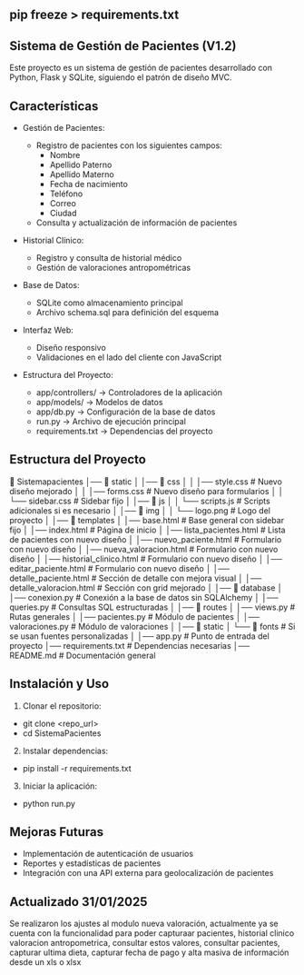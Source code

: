 ## pip freeze > requirements.txt 

## Sistema de Gestión de Pacientes (V1.2)

Este proyecto es un sistema de gestión de pacientes desarrollado con Python, Flask y SQLite, siguiendo el patrón de diseño MVC.

## Características

* Gestión de Pacientes:
  - Registro de pacientes con los siguientes campos:
    * Nombre
    * Apellido Paterno
    * Apellido Materno
    * Fecha de nacimiento
    * Teléfono
    * Correo
    * Ciudad
  - Consulta y actualización de información de pacientes

* Historial Clínico:
  - Registro y consulta de historial médico
  - Gestión de valoraciones antropométricas

* Base de Datos:
  - SQLite como almacenamiento principal
  - Archivo schema.sql para definición del esquema

* Interfaz Web:
  - Diseño responsivo
  - Validaciones en el lado del cliente con JavaScript

* Estructura del Proyecto:
  - app/controllers/ → Controladores de la aplicación
  - app/models/ → Modelos de datos
  - app/db.py → Configuración de la base de datos
  - run.py → Archivo de ejecución principal
  - requirements.txt → Dependencias del proyecto

## Estructura del Proyecto

📁 Sistemapacientes
│── 📁 static
│   │── 📁 css
│   │   │── style.css                # Nuevo diseño mejorado
│   │   │── forms.css                 # Nuevo diseño para formularios
│   │   └── sidebar.css               # Sidebar fijo
│   │── 📁 js
│   │   └── scripts.js                # Scripts adicionales si es necesario
│   │── 📁 img
│   │   └── logo.png                   # Logo del proyecto
│
│── 📁 templates
│   │── base.html                      # Base general con sidebar fijo
│   │── index.html                      # Página de inicio
│   │── lista_pacientes.html           # Lista de pacientes con nuevo diseño
│   │── nuevo_paciente.html            # Formulario con nuevo diseño
│   │── nueva_valoracion.html          # Formulario con nuevo diseño
│   │── historial_clinico.html         # Formulario con nuevo diseño
│   │── editar_paciente.html           # Formulario con nuevo diseño
│   │── detalle_paciente.html          # Sección de detalle con mejora visual
│   │── detalle_valoracion.html        # Sección con grid mejorado
│
│── 📁 database
│   │── conexion.py                    # Conexión a la base de datos sin SQLAlchemy
│   │── queries.py                      # Consultas SQL estructuradas
│
│── 📁 routes
│   │── views.py                        # Rutas generales
│   │── pacientes.py                    # Módulo de pacientes
│   │── valoraciones.py                 # Módulo de valoraciones
│
│── 📁 static
│   └── 📁 fonts                        # Si se usan fuentes personalizadas
│
│── app.py                              # Punto de entrada del proyecto
│── requirements.txt                     # Dependencias necesarias
│── README.md                            # Documentación general


## Instalación y Uso

1. Clonar el repositorio:
  * git clone <repo_url>
  * cd SistemaPacientes

2. Instalar dependencias:
  * pip install -r requirements.txt

3. Iniciar la aplicación:
  * python run.py

## Mejoras Futuras
  * Implementación de autenticación de usuarios
  * Reportes y estadísticas de pacientes
  * Integración con una API externa para geolocalización de pacientes

## Actualizado 31/01/2025
Se realizaron los ajustes al modulo nueva valoración, actualmente ya se cuenta con la funcionalidad para poder capturaar pacientes, historial clinico
valoracion antropometrica, consultar estos valores, consultar pacientes, capturar ultima dieta, capturar fecha de pago y alta masiva de información
desde un xls o xlsx